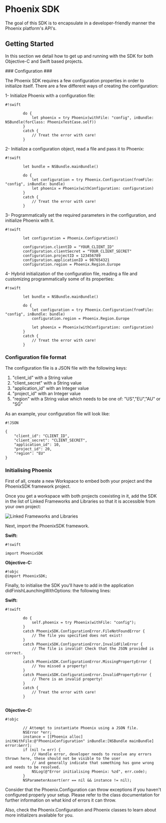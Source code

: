 # Phoenix SDK #

The goal of this SDK is to encapsulate in a developer-friendly manner the Phoenix platform's API's.

## Getting Started ##

In this section we detail how to get up and running with the SDK for both Objective-C and Swift based projects.

### Configuration ###

The Phoenix SDK requires a few configuration properties in order to initialize itself. There are a few different ways of creating the configuration:

1- Initialize Phoenix with a configuration file:


```
#!swift

        do {
            let phoenix = try Phoenix(withFile: "config", inBundle: NSBundle(forClass: PhoenixTestCase.self))
        }
        catch {
            // Treat the error with care!
        }

```

2- Initialize a configuration object, read a file and pass it to Phoenix:


```
#!swift

        let bundle = NSBundle.mainBundle()
        
        do {
            let configuration = try Phoenix.Configuration(fromFile: "config", inBundle: bundle)
            let phoenix = Phoenix(withConfiguration: configuration)
        }
        catch {
            // Treat the error with care!
        }

```

3- Programmatically set the required parameters in the configuration, and initialize Phoenix with it.


```
#!swift

        let configuration = Phoenix.Configuration()
        
        configuration.clientID = "YOUR_CLIENT_ID"
        configuration.clientSecret = "YOUR_CLIENT_SECRET"
        configuration.projectID = 123456789
        configuration.applicationID = 987654321
        configuration.region = Phoenix.Region.Europe

```

4- Hybrid initialization of the configuration file, reading a file and customizing programmatically some of its properties:


```
#!swift

        let bundle = NSBundle.mainBundle()
        
        do {
            let configuration = try Phoenix.Configuration(fromFile: "config", inBundle: bundle)
            configuration.region = Phoenix.Region.Europe

            let phoenix = Phoenix(withConfiguration: configuration)
        }
        catch {
            // Treat the error with care!
        }

```

### Configuration file format ###

The configuration file is a JSON file with the following keys:

1. "client_id" with a String value
2. "client_secret" with a String value
3. "application_id" with an Integer value
4. "project_id" with an Integer value
5. "region" with a String value which needs to be one of: "US","EU","AU" or "SG"

As an example, your configuration file will look like:


```
#!JSON

{
    "client_id": "CLIENT_ID",
    "client_secret": "CLIENT_SECRET",
    "application_id": 10,
    "project_id": 20,
    "region": "EU"
}

```

### Initialising Phoenix ###

First of all, create a new Workspace to embed both your project and the PhoenixSDK framework project.

Once you get a workspace with both projects coexisting in it, add the SDK in the list of Linked Frameworks and Libraries so that it is accessible from your own project:

![Linked Frameworks and Libraries](https://bitbucket.org/repo/4z6Eb8/images/3275432151-Screen%20Shot%202015-07-22%20at%2017.55.51.png)

Next, import the PhoenixSDK framework.

**Swift:**
```
#!swift

import PhoenixSDK

```

**Objective-C:**
```
#!objc
@import PhoenixSDK;
```

Finally, to initialise the SDK you'll have to add in the application didFinishLaunchingWithOptions: the following lines:

**Swift:**
```
#!swift
        
        do {
            self.phoenix = try Phoenix(withFile: "config");
        }
        catch PhoenixSDK.ConfigurationError.FileNotFoundError {
            // The file you specified does not exist!
        }
        catch PhoenixSDK.ConfigurationError.InvalidFileError {
            // The file is invalid! Check that the JSON provided is correct.
        }
        catch PhoenixSDK.ConfigurationError.MissingPropertyError {
            // You missed a property!
        }
        catch PhoenixSDK.ConfigurationError.InvalidPropertyError {
            // There is an invalid property!
        }
        catch {
            // Treat the error with care!
        }
        
```

**Objective-C:**

```
#!objc

        // Attempt to instantiate Phoenix using a JSON file.
        NSError *err;
        instance = [[Phoenix alloc] initWithFile:@"PhoenixConfiguration" inBundle:[NSBundle mainBundle] error:&err];
        if (nil != err) {
            // Handle error, developer needs to resolve any errors thrown here, these should not be visible to the user
            // and generally indicate that something has gone wrong and needs to be resolved.
            NSLog(@"Error initialising Phoenix: %zd", err.code);
        }
        NSParameterAssert(err == nil && instance != nil);
```



Consider that the Phoenix.Configuration can throw exceptions if you haven't configured properly your setup. Please refer to the class documentation for further information on what kind of errors it can throw.

Also, check the Phoenix.Configuration and Phoenix classes to learn about more initializers available for you.